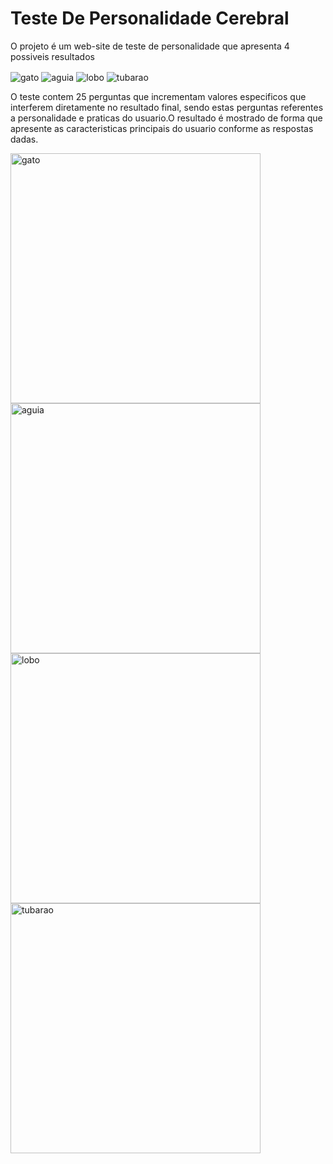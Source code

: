 # Teste De Personalidade Cerebral



<p>O projeto é um web-site de teste de personalidade que apresenta 4 possiveis resultados<p>

<div display="inline">
 <img align="center" alt="gato" src="https://github.com/BernardoSsilva/TesteDePreferenciaCerebral/assets/126777966/f2953975-6b78-4941-97fb-b20500988932">
  <img align="center" alt="aguia" src="https://github.com/BernardoSsilva/TesteDePreferenciaCerebral/assets/126777966/80cbf5b3-d9af-4f04-afa3-30cc5b0d05ab">
   <img align="center" alt="lobo" src="https://github.com/BernardoSsilva/TesteDePreferenciaCerebral/assets/126777966/fbbca5f5-d52e-4b68-b63e-eaa61309a264">
    <img align="center" alt="tubarao" src="https://github.com/BernardoSsilva/TesteDePreferenciaCerebral/assets/126777966/c657721b-6882-44c2-b604-665738f06f4d">
</div>

<p>O teste contem 25 perguntas que incrementam valores especificos que interferem diretamente no resultado final, sendo estas perguntas referentes a personalidade e praticas do usuario.</p<

<p>O resultado é mostrado de forma que apresente as caracteristicas principais do usuario conforme as respostas dadas.</p>

<div display="grid" gap="2rem">
 <img  gap="1rem" align="center" alt="gato" width="400px" heigt="314px" src="https://github.com/BernardoSsilva/TesteDePreferenciaCerebral/assets/126777966/fb198560-8044-4d8f-b9e6-874110de7415">
 <img gap="1rem" align="center" alt="aguia" width="400px" heigt="314px" src="https://github.com/BernardoSsilva/TesteDePreferenciaCerebral/assets/126777966/21cf8a3c-4642-43dd-b59e-eb7498de3d87">
<img gap="1rem" align="center" alt="lobo" width="400px" heigt="314px" src="https://github.com/BernardoSsilva/TesteDePreferenciaCerebral/assets/126777966/6469c391-0060-48e7-bca1-bb53fca59b2b">
<img gap="1rem" align="center" alt="tubarao" width="400px" heigt="314px" src="https://github.com/BernardoSsilva/TesteDePreferenciaCerebral/assets/126777966/94493df8-4d0d-430a-ae8f-052b0d0dc85d">
</div>
